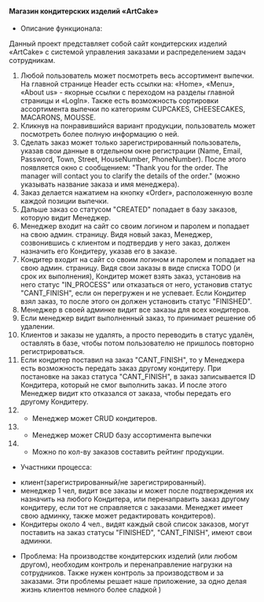 #### Магазин кондитерских изделий «ArtCake»


* Описание функционала:

Данный проект представляет собой сайт кондитерских изделий «ArtCake» с системой управления заказами и распределением
задач сотрудникам.

1. Любой пользователь может посмотреть весь ассортимент выпечки. На главной странице Header есть ссылки на: 
«Home», «Menu», «About us» - якорные ссылки с переходом на разделы главной страницы и «LogIn». Также есть возможность
сортировки ассортимента выпечки по категориям CUPCAKES, CHEESECAKES, MACARONS, MOUSSE. 
2. Кликнув на понравившийся вариант продукции, пользователь может посмотреть более полную информацию о ней.
3. Сделать заказ может только зарегистрированный пользователь, указав свои данные в отдельном окне регистрации
(Name, Email, Password, Town, Street, HouseNumber, PhoneNumber). После этого появляется окно с сообщением:
"Thank you for the order. The manager will contact you to clarify the details of the order."
(можно указывать название заказа и имя менеджера).
4. Заказ делается нажатием на кнопку «Order», расположенную возле каждой позиции выпечки.
5. Дальше заказ со статусом "CREATED" попадает в базу заказов, которую видит Менеджер. 
6. Менеджер входит на сайт со своим логином и паролем и попадает на свою админ. страницу. Видя новый заказ,
Менеджер, созвонившись с клиентом и подтвердив у него заказ, должен назначить его Кондитеру, указав его в заказе.
7. Кондитер входит на сайт со своим логином и паролем и попадает на свою админ. страницу. Видя свои заказы
в виде списка TODO (и срок их выполнения), Кондитер может взять заказ, установив на него статус "IN_PROCESS"
или отказаться от него, установив статус "CANT_FINISH", если он перегружен и не успевает. Если Кондитер взял заказ,
то после этого он должен установить статус "FINISHED". 
8. Менеджер в своей админке видит все заказы для всех кондитеров.
9. Если менеджер видит выполненный заказ, то принимает решение об удалении. 
10. Клиентов и заказы не удалять, а просто переводить в статус удалён, оставлять в базе, чтобы потом пользователю
не пришлось повторно регистрироваться. 
11. Если кондитер поставил на заказ "CANT_FINISH", то у Менеджера есть возможность передать заказ другому кондитеру.
При постановке на заказ статуса "CANT_FINISH", в заказ записывается ID Кондитера, который не смог выполнить заказ.
И после этого Менеджер видит кто отказался от заказа, чтобы передать его другому Кондитеру. 
12. * Менеджер может CRUD кондитеров.
13. * Менеджер может CRUD базу ассортимента выпечки
13. * Можно по кол-ву заказов составить рейтинг продукции.


* Участники процесса:
- клиент(зарегистрированный/не зарегистрированный).
- менеджер 1 чел, видит все заказы и может после подтверждения их назначить на любого Кондитера,
или перенаправить заказ другому кондитеру, если тот не справляется с заказами. Менеджет имеет свою админку,
также может редактировать кондитеров).
- Кондитеры около 4 чел., видят каждый свой список заказов, могут поставить на заказ статусы "FINISHED", "CANT_FINISH",
имеют свои админки.


* Проблема:
  На производстве кондитерских изделий (или любом другом), необходим контроль и перенаправление нагрузки
на сотрудников. Также нужен контроль за производством и за заказами.
Эти проблемы решает наше приложение, за одно делая жизнь клиентов немного более сладкой )